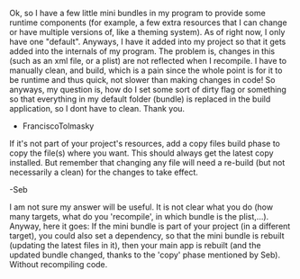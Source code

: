 Ok, so I have a few little mini bundles in my program to provide some runtime components (for example, a few extra resources that I can change or have multiple versions of, like a theming system).  As of right now, I only have one "default".  Anyways, I have it added into my project so that it gets added into the internals of my program.  The problem is, changes in this (such as an xml file, or a plist) are not reflected when I recompile.  I have to manually clean, and build, which is a pain since the whole point is for it to be runtime and thus quick, not slower than making changes in code!  So anyways, my question is, how do I set some sort of dirty flag or something so that everything in my default folder (bundle) is replaced in the build application, so I dont have to clean.  Thank you.

- FranciscoTolmasky

If it's not part of your project's resources, add a copy files build phase to copy the file(s) where you want. This should always get the latest copy installed. But remember that changing any file will need a re-build (but not necessarily a clean) for the changes to take effect.

-Seb

I am not sure my answer will be useful. It is not clear what you do (how many targets, what do you 'recompile', in which bundle is the plist,...).
Anyway, here it goes:
If the mini bundle is part of your project (in a different target), you could also set a dependency, so that the mini bundle is rebuilt (updating the latest files in it), then your main app is rebuilt (and the updated bundle changed, thanks to the 'copy' phase mentioned by Seb). Without recompiling code.
